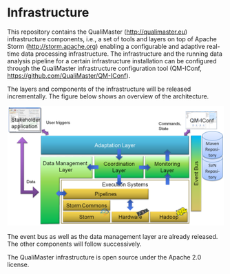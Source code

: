 # Infrastructure
This repository contains the QualiMaster (http://qualimaster.eu) infrastructure components, i.e., a set of tools and layers on top of Apache Storm (http://storm.apache.org)
enabling a configurable and adaptive real-time data processing infrastructure. The infrastructure and the running data analysis pipeline for a certain infrastructure
installation can be configured through the QualiMaster infrastructure configuration tool (QM-IConf, https://github.com/QualiMaster/QM-IConf).

The layers and components of the infrastructure will be released incrementally. The figure below shows an overview of the architecture.

![QualiMaster infrastructure architecture](Overview.png)

The event bus as well as the data management layer are already released. The other components will follow successively.

The QualiMaster infrastructure is open source under the Apache 2.0 license.

